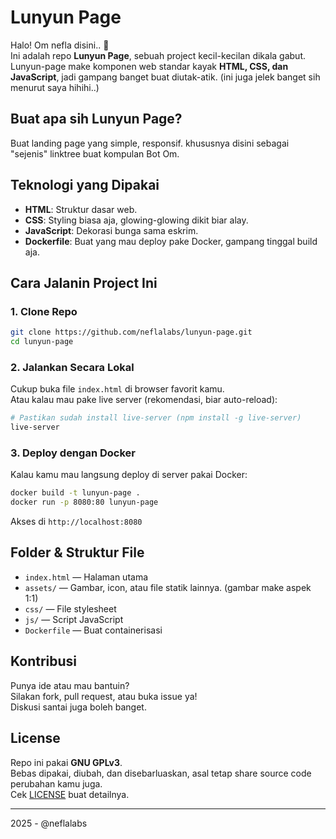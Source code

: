 # Lunyun Page

Halo! Om nefla disini.. 👋  
Ini adalah repo **Lunyun Page**, sebuah project kecil-kecilan dikala gabut. Lunyun-page make komponen web standar kayak **HTML, CSS, dan JavaScript**, jadi gampang banget buat diutak-atik. (ini juga jelek banget sih menurut saya hihihi..)

## Buat apa sih Lunyun Page?
Buat landing page yang simple, responsif. khususnya disini sebagai "sejenis" linktree buat kompulan Bot Om.

## Teknologi yang Dipakai
- **HTML**: Struktur dasar web.
- **CSS**: Styling biasa aja, glowing-glowing dikit biar alay.
- **JavaScript**: Dekorasi bunga sama eskrim.
- **Dockerfile**: Buat yang mau deploy pake Docker, gampang tinggal build aja.

## Cara Jalanin Project Ini

### 1. Clone Repo
```bash
git clone https://github.com/neflalabs/lunyun-page.git
cd lunyun-page
```

### 2. Jalankan Secara Lokal
Cukup buka file `index.html` di browser favorit kamu.  
Atau kalau mau pake live server (rekomendasi, biar auto-reload):

```bash
# Pastikan sudah install live-server (npm install -g live-server)
live-server
```

### 3. Deploy dengan Docker
Kalau kamu mau langsung deploy di server pakai Docker:
```bash
docker build -t lunyun-page .
docker run -p 8080:80 lunyun-page
```
Akses di `http://localhost:8080`

## Folder & Struktur File

- `index.html` — Halaman utama
- `assets/` — Gambar, icon, atau file statik lainnya. (gambar make aspek 1:1)
- `css/` — File stylesheet
- `js/` — Script JavaScript
- `Dockerfile` — Buat containerisasi

## Kontribusi

Punya ide atau mau bantuin?  
Silakan fork, pull request, atau buka issue ya!  
Diskusi santai juga boleh banget.

## License

Repo ini pakai **GNU GPLv3**.  
Bebas dipakai, diubah, dan disebarluaskan, asal tetap share source code perubahan kamu juga.  
Cek [LICENSE](LICENSE) buat detailnya.

---

2025 - @neflalabs